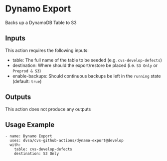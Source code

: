 # Dynamo Export

Backs up a DynamoDB Table to S3

## Inputs

This action requires the following inputs:
- table: The full name of the table to be seeded (e.g. `cvs-develop-defects`)
- destination: Where should the export/restore be placed (i.e. `S3 Only` or `Preprod & S3`)
- enable-backups: Should continuous backups be left in the `running` state (default: `true`)

## Outputs

This action does not produce any outputs

## Usage Example

```
- name: Dynamo Export
  uses: dvsa/cvs-github-actions/dynamo-export@develop
  with:
    table: cvs-develop-defects
    destination: S3 Only
```
